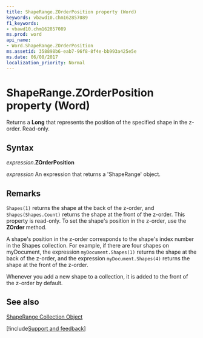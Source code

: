 ```yaml
---
title: ShapeRange.ZOrderPosition property (Word)
keywords: vbawd10.chm162857089
f1_keywords:
- vbawd10.chm162857089
ms.prod: word
api_name:
- Word.ShapeRange.ZOrderPosition
ms.assetid: 358898b6-eab7-96f8-8f4e-bb993a425e5e
ms.date: 06/08/2017
localization_priority: Normal
---
```



# ShapeRange.ZOrderPosition property (Word)

Returns a  **Long** that represents the position of the specified shape in the z-order. Read-only.


## Syntax

_expression_.**ZOrderPosition**

 _expression_ An expression that returns a 'ShapeRange' object.


## Remarks

 `Shapes(1)` returns the shape at the back of the z-order, and `Shapes(Shapes.Count)` returns the shape at the front of the z-order. This property is read-only. To set the shape's position in the z-order, use the **ZOrder** method.

A shape's position in the z-order corresponds to the shape's index number in the Shapes collection. For example, if there are four shapes on myDocument, the expression  `myDocument.Shapes(1)` returns the shape at the back of the z-order, and the expression `myDocument.Shapes(4)` returns the shape at the front of the z-order.

Whenever you add a new shape to a collection, it is added to the front of the z-order by default.


## See also


[ShapeRange Collection Object](Word.shaperange.md)

[!include[Support and feedback](~/includes/feedback-boilerplate.md)]